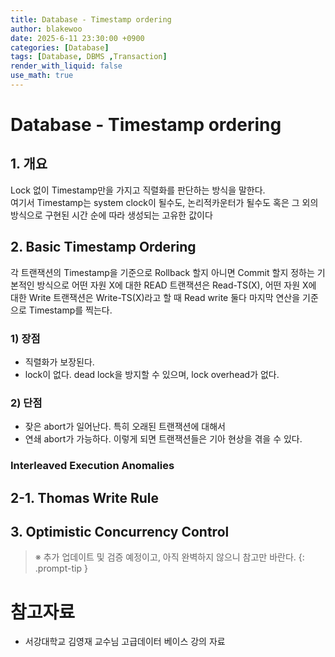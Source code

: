 ```yaml
---
title: Database - Timestamp ordering
author: blakewoo
date: 2025-6-11 23:30:00 +0900
categories: [Database]
tags: [Database, DBMS ,Transaction]
render_with_liquid: false
use_math: true
---
```


# Database - Timestamp ordering

## 1. 개요
Lock 없이 Timestamp만을 가지고 직렬화를 판단하는 방식을 말한다.   
여기서 Timestamp는 system clock이 될수도, 논리적카운터가 될수도 혹은 그 외의 방식으로 구현된 시간 순에 따라
생성되는 고유한 값이다

## 2. Basic Timestamp Ordering
각 트랜잭션의 Timestamp을 기준으로 Rollback 할지 아니면 Commit 할지 정하는 기본적인 방식으로
어떤 자원 X에 대한 READ 트랜잭션은 Read-TS(X), 어떤 자원 X에 대한 Write 트랜잭션은 Write-TS(X)라고 할 때
Read write 둘다 마지막 연산을 기준으로 Timestamp를 찍는다.

### 1) 장점
- 직렬화가 보장된다.
- lock이 없다. dead lock을 방지할 수 있으며, lock overhead가 없다.

### 2) 단점
- 잦은 abort가 일어난다. 특히 오래된 트랜잭션에 대해서
- 연쇄 abort가 가능하다. 이렇게 되면 트랜잭션들은 기아 현상을 겪을 수 있다.

### Interleaved Execution Anomalies
## 2-1. Thomas Write Rule
## 3. Optimistic Concurrency Control
> ※ 추가 업데이트 및 검증 예정이고, 아직 완벽하지 않으니 참고만 바란다.
{: .prompt-tip }


# 참고자료
- 서강대학교 김영재 교수님 고급데이터 베이스 강의 자료
